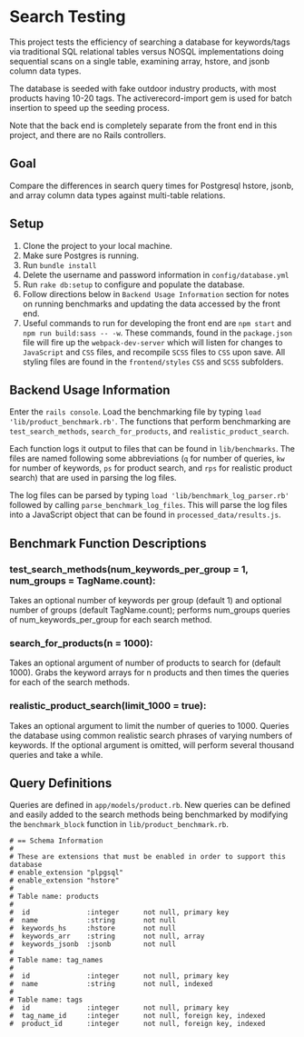 # Search Testing

This project tests the efficiency of searching a database for keywords/tags via traditional SQL relational tables versus NOSQL implementations doing sequential scans on a single table, examining array, hstore, and jsonb column data types.

The database is seeded with fake outdoor industry products, with most products having 10-20 tags. The activerecord-import gem is used for batch insertion to speed up the seeding process.

Note that the back end is completely separate from the front end in this project, and there are no Rails controllers.

## Goal

Compare the differences in search query times for Postgresql hstore, jsonb, and array column data types against multi-table relations.

## Setup

1. Clone the project to your local machine.
2. Make sure Postgres is running.
3. Run `bundle install`
4. Delete the username and password information in `config/database.yml`
5. Run  `rake db:setup` to configure and populate the database.  
6. Follow directions below in `Backend Usage Information` section for notes on running benchmarks and updating the data accessed by the front end.
7. Useful commands to run for developing the front end are `npm start` and `npm run build:sass -- -w`. These commands, found in the `package.json` file will fire up the `webpack-dev-server` which will listen for changes to `JavaScript` and `CSS` files, and recompile `SCSS` files to `CSS` upon save. All styling files are found in the `frontend/styles` `CSS` and `SCSS` subfolders.

## Backend Usage Information
Enter the `rails console`. Load the benchmarking file by typing `load 'lib/product_benchmark.rb'`.  The functions that perform benchmarking are `test_search_methods`, `search_for_products`, and `realistic_product_search`.

Each function logs it output to files that can be found in `lib/benchmarks`. The files are named following some abbreviations (`q` for number of queries, `kw` for number of keywords, `ps` for product search, and `rps` for realistic product search) that are used in parsing the log files.

The log files can be parsed by typing `load 'lib/benchmark_log_parser.rb'` followed by calling `parse_benchmark_log_files`. This will parse the log files into a JavaScript object that can be found in `processed_data/results.js`.

## Benchmark Function Descriptions
### test_search_methods(num_keywords_per_group = 1, num_groups = TagName.count):
Takes an optional number of keywords per group (default 1) and optional number of groups (default TagName.count); performs num_groups queries of num_keywords_per_group for each search method.

### search_for_products(n = 1000):
Takes an optional argument of number of products to search for (default 1000).
Grabs the keyword arrays for n products and then times the queries for each of the search methods.

### realistic_product_search(limit_1000 = true):
Takes an optional argument to limit the number of queries to 1000.  Queries the database using common realistic search phrases of varying numbers of keywords.  If the optional argument is omitted, will perform several thousand queries and take a while.

## Query Definitions
Queries are defined in `app/models/product.rb`.  New queries can be defined and easily added to the search methods being benchmarked by modifying the `benchmark_block` function in `lib/product_benchmark.rb`.

```
# == Schema Information
#
# These are extensions that must be enabled in order to support this database
# enable_extension "plpgsql"
# enable_extension "hstore"
#
# Table name: products
#
#  id              :integer      not null, primary key
#  name            :string       not null
#  keywords_hs     :hstore       not null
#  keywords_arr    :string       not null, array
#  keywords_jsonb  :jsonb        not null
#
# Table name: tag_names
#
#  id              :integer      not null, primary key
#  name            :string       not null, indexed
#
# Table name: tags
#  id              :integer      not null, primary key
#  tag_name_id     :integer      not null, foreign key, indexed
#  product_id      :integer      not null, foreign key, indexed
```
